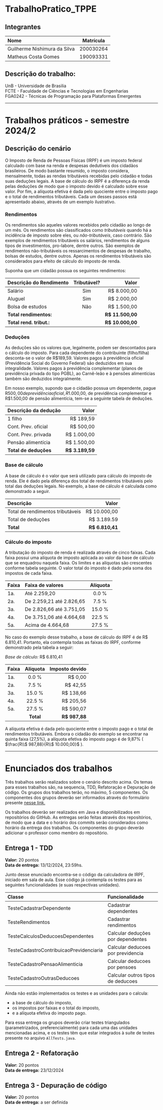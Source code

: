 # TrabalhoPratico_TPPE

## Integrantes

| Nome | Matrícula |
|:------| -----------|
|Guilherme Nishimura da Silva |200030264 |
| Matheus Costa Gomes | 190093331 |

## Descrição do trabalho:

UnB - Universidade de Brasilia  
FCTE - Faculdade de Ciências e Tecnologias em Engenharias  
FGA0242 - Técnicas de Programação para Plataformas Emergentes  

--- 

# Trabalhos práticos - semestre 2024/2

## Descrição do cenário

O Imposto de Renda de Pessoas Físicas (IRPF) é um imposto federal calculado com base na renda e despesas dedutíveis dos cidadãos brasileiros. De modo bastante resumido, o imposto considera, mensalmente, todas as rendas tributáveis recebidas pelo cidadão e todas suas deduções legais. A base de cálculo do IRPF é a diferença da renda pelas deduções de modo que o imposto devido é calculado sobre esse valor. Por fim, a alíquota efetiva é dada pelo quociente entre o imposto pago e o total de rendimentos tributáveis. Cada um desses passos está apresentado abaixo, através de um exemplo ilustrativo.


### Rendimentos  

Os rendimentos são aqueles valores recebidos pelo cidadão ao longo de um mês.  Os rendimentos são classificados como *tributáveis* quando há a incidência de imposto sobre eles, ou *não-tributáveis*, caso contrário. São exemplos de rendimentos tributáveis os salários, rendimentos de alguns tipos de investimentos, pro-labore, dentre outros. São exemplos de rendimentos não-tributáveis os ressarcimentos de despesas de trabalho, bolsas de estudos, dentre outros. Apenas os rendimentos tributáveis são considerados para efeito de cálculo do imposto de renda. 

Suponha que um cidadão possua os seguintes rendimentos: 

| Descrição do Rendimento | Tributável? | Valor            |
|:------------------------|:-----------:|-----------------:|
| Salário                 |  Sim        |     R$ 8.000,00  |
| Aluguel                 |  Sim        |     R$ 2.000,00  |
| Bolsa de estudos        |  Não        |     R$ 1.500,00  |
| **Total rendimentos:**  |             | **R$ 11.500,00** |
| **Total rend. tribut.:**|             | **R$ 10.000,00** |

### Deduções

As deduções são os valores que, legalmente, podem ser descontados para o cálculo do imposto. Para cada dependente do contribuinte (filho/filha) desconta-se o valor de R$189,59. Valores pagos à previdência oficial (Previdência Social do Governo Federal) são deduzidos em sua integralidade. Valores pagos à previdência complementar (planos de previdência privada do tipo PGBL), ao Carnê-leão e à pensões alimentícias também são deduzidos integralmente. 

Em nosso exemplo, supondo que o cidadão possua um dependente, pague R$500,00 de previdência oficial, R$1.000,00, de previdência complementar e R$1.500,00 de pensão alimentícia, tem-se a seguinte tabela de deduções. 

| Descrição da dedução  | Valor           |
|:----------------------|----------------:|
| 1 filho               | R$ 189,59       |
| Cont. Prev. oficial   | R$ 500,00       |
| Cont. Prev. privada   | R$ 1.000,00     |
| Pensão alimentícia    | R$ 1.500,00     |
| **Total de deduções** | **R$ 3.189,59** |

### Base de cálculo

A base de cálculo é o valor que será utilizado para cálculo do imposto de renda. Ele é dado pela diferença dos total de rendimentos tributáveis pelo total das deduções legais. No exemplo, a base de cálculo é calculada como demonstrado a seguir.

| Descrição                        | Valor            |
|:---------------------------------|-----------------:|
| Total de rendimentos tributáveis | R$ 10.000,00     |
| Total de deduções                | R$  3.189.59     |
| **Total**                        | **R$  6.810,41** |

### Cálculo do imposto  

A tributação do imposto de renda é realizada através de cinco faixas. Cada faixa possui uma alíquota de imposto aplicada ao valor da base de cálculo que se enquadrou naquela faixa. Os limites e as alíquotas são crescentes conforme tabela seguinte. O valor total do imposto é dado pela soma dos impostos de cada faixa.

| Faixa | Faixa de valores         | Alíquota |
|:------|:-------------------------|:--------:|
| 1a.   | Até 2.259,20             |  0.0 %   |
| 2a.   | De 2.259,21 até 2.826,65 |  7.5 %   |
| 3a.   | De 2.826,66 até 3.751,05 | 15.0 %   |
| 4a.   | De 3.751,06 até 4.664,68 | 22.5 %   |
| 5a.   | Acima de 4.664,68        | 27.5 %   |

No caso do exemplo desse trabalho, a base de cálculo do IRPF é de R$ 6.810,41. Portanto, ela contempla todas as faixas do IRPF, conforme demonstrado pela tabela a seguir: 

*Base de cálculo:* R$ 6.810,41

| Faixa | Alíquota  | Imposto devido |
|:------|:---------:|---------------:|
| 1a.   |  0.0 %    | R$   0,00      |
| 2a.   |  7.5 %    | R$  42,55      |
| 3a.   | 15.0 %    | R$ 138,66      |
| 4a.   | 22.5 %    | R$ 205,56      |
| 5a.   | 27.5 %    | R$ 590,07      |
|       | **Total** | **R$ 987,88**  |

A alíquota efetiva é dada pelo quociente entre o imposto pago e o total de rendimentos tributáveis. Embora o cidadão do exemplo se encontrar na quinta faixa (27,5%), a alíquota efetiva do imposto pago é de 9,87% ( $\frac{R\\$ 987,88}{R\\$ 10.000,00}$ ).

--- 

# Enunciados dos trabalhos

Três trabalhos serão realizados sobre o cenário descrito acima. Os temas para esses trabalhos são, na sequencia, TDD, Refatoração e Depuração de código. Os grupos dos trabalhos terão, no máximo, 5 componentes. Os componentes dos grupos deverão ser informados através do formulário presente [nesse link.](https://docs.google.com/forms/d/e/1FAIpQLSevIusyB-JxQe5uP1oPuWkIPXfQzdy9H6eIeuIWkVPgc1NJ2Q/viewform)

Os trabalhos deverão ser realizados em Java e disponibilizados em repositórios do GitHub. As entregas serão feitas através dos repositórios, de modo que a data e o horário dos commits serão considerados como horário da entrega dos trabalhos. Os componentes do grupo deverão adicionar o professor como membro do repositório. 


## Entrega 1 - TDD

**Valor:** 20 pontos  
**Data de entrega:** 13/12/2024, 23:59hs.  
 
Junto desse enunciado encontra-se o código da calculadora de IRPF, iniciado em sala de aula. Esse código já contempla os testes para as seguintes funcionalidades (e suas respectivas unidades). 

| Classe                                  | Funcionalidade                    |
|:----------------------------------------|:----------------------------------|
| TesteCadastrarDependente                | Cadastrar dependentes             |
| TesteRendimentos                        | Cadastrar rendimentos             |
| TesteCalculosDeducoesDependentes        | Calcular deduções por dependentes |
| TesteCadastroContribuicaoPrevidenciaria | Calcular deducoes por previdencia |
| TesteCadastroPensaoAlimenticia          | Calcular deducoes por pensoes     |
| TesteCadastroOutrasDeducoes             | Calcular outros tipos de deducoes |
 
Ainda não estão implementados os testes e as unidades para o calcula: 
 - a base de cálculo do imposto, 
 - os impostos por faixas e o total do imposto, 
 - e a alíquota efetiva do imposto pago. 

Para essa entrega os grupos deverão criar testes triangulados (parametrizados, preferencialmente) para cada uma das unidades mencionadas acima, e os testes têm que estar integrados à suíte de testes presente no arquivo ``AllTests.java``. 


## Entrega 2 - Refatoração

**Valor:** 20 pontos  
**Data de entrega:** 23/12/2024  


## Entrega 3 - Depuração de código

**Valor:** 20 pontos  
**Data de entrega:** a ser definida




